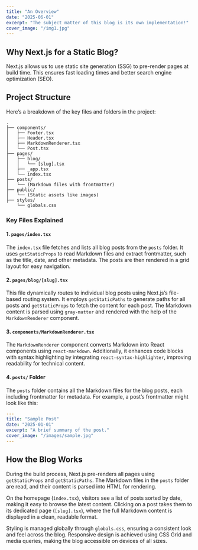 ```yaml
---
title: "An Overview"
date: "2025-06-01"
excerpt: "The subject matter of this blog is its own implementation!"
cover_image: "/img1.jpg"
---
```


## Why Next.js for a Static Blog?

Next.js allows us to use static site generation (SSG) to pre-render pages at build time. This ensures fast loading times and better search engine optimization (SEO).

## Project Structure

Here’s a breakdown of the key files and folders in the project:

```
.
├── components/
│   ├── Footer.tsx
│   ├── Header.tsx
│   ├── MarkdownRenderer.tsx
│   └── Post.tsx
├── pages/
│   ├── blog/
│   │   └── [slug].tsx
│   ├── _app.tsx
│   └── index.tsx
├── posts/
│   └── (Markdown files with frontmatter)
├── public/
│   └── (Static assets like images)
├── styles/
    └── globals.css
```

### Key Files Explained

#### 1. `pages/index.tsx`

The `index.tsx` file fetches and lists all blog posts from the `posts` folder. It uses `getStaticProps` to read Markdown files and extract frontmatter, such as the title, date, and other metadata. The posts are then rendered in a grid layout for easy navigation.

#### 2. `pages/blog/[slug].tsx`

This file dynamically routes to individual blog posts using Next.js’s file-based routing system. It employs `getStaticPaths` to generate paths for all posts and `getStaticProps` to fetch the content for each post. The Markdown content is parsed using `gray-matter` and rendered with the help of the `MarkdownRenderer` component.

#### 3. `components/MarkdownRenderer.tsx`

The `MarkdownRenderer` component converts Markdown into React components using `react-markdown`. Additionally, it enhances code blocks with syntax highlighting by integrating `react-syntax-highlighter`, improving readability for technical content.

#### 4. `posts/` Folder

The `posts` folder contains all the Markdown files for the blog posts, each including frontmatter for metadata. For example, a post’s frontmatter might look like this:

```yaml
---
title: "Sample Post"
date: "2025-01-01"
excerpt: "A brief summary of the post."
cover_image: "/images/sample.jpg"
---
```

## How the Blog Works

During the build process, Next.js pre-renders all pages using `getStaticProps` and `getStaticPaths`. The Markdown files in the `posts` folder are read, and their content is parsed into HTML for rendering.

On the homepage (`index.tsx`), visitors see a list of posts sorted by date, making it easy to browse the latest content. Clicking on a post takes them to its dedicated page (`[slug].tsx`), where the full Markdown content is displayed in a clean, readable format.

Styling is managed globally through `globals.css`, ensuring a consistent look and feel across the blog. Responsive design is achieved using CSS Grid and media queries, making the blog accessible on devices of all sizes.
